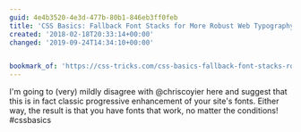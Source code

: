 ```yaml
---
guid: 4e4b3520-4e3d-477b-80b1-846eb3ff0feb
title: 'CSS Basics: Fallback Font Stacks for More Robust Web Typography'
created: '2018-02-18T20:33:14+00:00'
changed: '2019-09-24T14:34:10+00:00'


bookmark_of: 'https://css-tricks.com/css-basics-fallback-font-stacks-robust-web-typography/'
---
```



I'm going to (very) mildly disagree with @chriscoyier here and suggest that this is in fact classic progressive enhancement of your site's fonts.   Either way, the result is that you have fonts that work, no matter the conditions! #cssbasics
